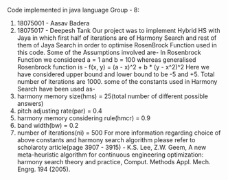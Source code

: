 Code implemented in java language
Group - 8:	
1. 18075001 - Aasav Badera
2. 18075017 - Deepesh Tank
Our project was to implement Hybrid HS with Jaya in which first half of iterations are of Harmony Search and rest of them of Jaya Search in order to optimise RosenBrock Function used in this code.
Some of the Assumptions involved are-
In Rosenbrock Function we considered a = 1 and b = 100
whereas generalised Rosenbrock function is - f(x, y) = (a - x)^2 + b * (y - x^2)^2
Here we have considered upper bound and lower bound to be -5 and +5.
Total number of iterations are 1000.
some of the constants used in Harmony Search have been used as-
1. harmony memory size(hms) = 25(total number of different possible answers)
2. pitch adjusting rate(par) = 0.4
3. harmony memory considering rule(hmcr) = 0.9
4. band width(bw) = 0.2
5. number of iterations(ni) = 500
For more information regarding choice of above constants and harmony search algorithm please refer to scholaroty article(page 3907 - 3915) - K.S. Lee, Z.W. Geem, A new meta-heuristic algorithm for  continuous engineering optimization: harmony search theory  and practice, Comput. Methods Appl. Mech. Engrg. 194  (2005).


